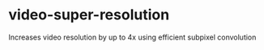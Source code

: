 # video-super-resolution
Increases video resolution by up to 4x using efficient subpixel convolution
